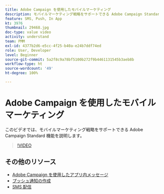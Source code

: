 ```yaml
---
title: Adobe Campaign を使用したモバイルマーケティング
description: モバイルマーケティング戦略をサポートできる Adobe Campaign Standard 機能について説明します。
feature: SMS, Push, In App
kt: 3976
thumbnail: 29468.jpg
doc-type: value video
activity: understand
team: PMM
exl-id: 4377b2d6-e5cc-4f25-b40a-e24b7ddf74ed
role: User, Developer
level: Beginner
source-git-commit: 5a2f8c9a78bf5100b272f9b4461131545b3aeb8b
workflow-type: ht
source-wordcount: '49'
ht-degree: 100%

---
```


# Adobe Campaign を使用したモバイルマーケティング

このビデオでは、モバイルマーケティング戦略をサポートできる Adobe Campaign Standard 機能を説明します。

>[!VIDEO](https://video.tv.adobe.com/v/29468?quality=12)

## その他のリソース

* [Adobe Campaign を使用したアプリ内メッセージ](/help/communication-channels/mobile/in-app/in-app-message-overview.md)
* [プッシュ通知の作成](/help/communication-channels/mobile/push-notifications/creating-a-push-notification.md)
* [SMS 配信](/help/communication-channels/mobile/sms/sms-delivery.md)
